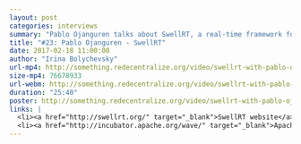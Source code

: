 ```yaml
---
layout: post
categories: interviews
summary: "Pablo Ojanguren talks about SwellRT, a real-time framework for making decentralized apps. It is based on the Apache Wave protocol."
title: "#23: Pablo Ojanguren - SwellRT"
date: 2017-02-18 11:00:00
author: "Irina Bolychevsky"
url-mp4: http://something.redecentralize.org/video/swellrt-with-pablo-ojanguren.mp4
size-mp4: 76678933
url-webm: http://something.redecentralize.org/video/swellrt-with-pablo-ojanguren.webm
duration: "25:40"
poster: http://something.redecentralize.org/video/swellrt-with-pablo-ojanguren.jpg
links: |
  <li><a href="http://swellrt.org/" target="_blank">SwellRT website</a></li>
  <li><a href="http://incubator.apache.org/wave/" target="_blank">Apache Wave</a></li>
---
```

